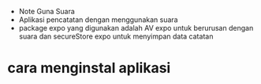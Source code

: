 - Note Guna Suara
- Aplikasi pencatatan dengan menggunakan suara
- package expo yang digunakan adalah AV expo untuk berurusan dengan suara dan secureStore expo untuk menyimpan data catatan

# cara menginstal aplikasi
